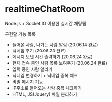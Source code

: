 # realtimeChatRoom
Node.js + Socket.IO 이용한 실시간 채팅웹
<p>
구현할 기능 목록
<ul>
  <li>들어온 사람, 나가는 사람 알림 (20.06.14 완료)</li>
  <li>닉네임 주기 (20.06.23 완료)</li>
  <li>메시지 보낸 시간 출력하기 (20.06.24 완료)</li>
  <li>현재 접속 중인 사람 목록 보여주기 (20.06.24 완료)</li>
  <li>입력 중인 사람 알리기</li>
  <li>닉네임 변경하기 + 닉네임 중복 체크</li>
  <li>비밀 메시지 기능</li>
  <li>IP주소로 들어오는 사람 중복 체크하기</li>
  <li>HTML, JS(Jquery) 파일 분리하기</li>
</ul>
</p>
